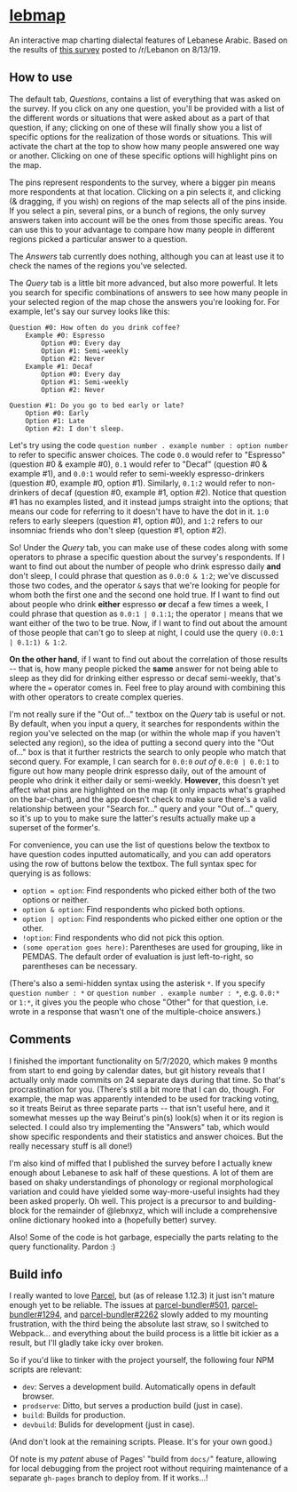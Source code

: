 # [lebmap](https://lebnxyz.github.io/lebmap)
An interactive map charting dialectal features of Lebanese Arabic. Based on the results of
[this survey](https://forms.gle/U4h1xtSJZ5nnv5Ku7) posted to /r/Lebanon on 8/13/19.

## How to use
The default tab, *Questions*, contains a list of everything that was asked on the survey. If you click on any one question,
you'll be provided with a list of the different words or situations that were asked about as a part of that
question, if any; clicking on one of these will finally show you a list of specific options for the realization of those
words or situations. This will activate the chart at the top to show how many people answered one way or another. Clicking
on one of these specific options will highlight pins on the map.

The pins represent respondents to the survey, where a bigger pin means more respondents at that location.
Clicking on a pin selects it, and clicking (& dragging, if you wish) on regions of the map selects all of the pins inside.
If you select a pin, several pins, or a bunch of regions, the only survey answers taken into account will be the ones from
those specific areas. You can use this to your advantage to compare how many people in different regions picked a particular
answer to a question.

The *Answers* tab currently does nothing, although you can at least use it to check the names of the regions you've selected.

The *Query* tab is a little bit more advanced, but also more powerful. It lets you search for specific combinations of answers
to see how many people in your selected region of the map chose the answers you're looking for. For example, let's say our survey
looks like this:

```
Question #0: How often do you drink coffee?
    Example #0: Espresso
        Option #0: Every day
        Option #1: Semi-weekly
        Option #2: Never
    Example #1: Decaf
        Option #0: Every day
        Option #1: Semi-weekly
        Option #2: Never

Question #1: Do you go to bed early or late?
    Option #0: Early
    Option #1: Late
    Option #2: I don't sleep.
```

Let's try using the code `question number . example number : option number` to refer to specific answer choices. The code `0.0`
would refer to "Espresso" (question #0 & example #0), `0.1` would refer to "Decaf" (question #0 & example #1), and `0.0:1` would
refer to semi-weekly espresso-drinkers (question #0, example #0, option #1). Similarly, `0.1:2` would refer to non-drinkers of decaf
(question #0, example #1, option #2). Notice that question #1 has no examples listed, and it instead jumps straight into the options;
that means our code for referring to it doesn't have to have the dot in it. `1:0` refers to early sleepers (question #1, option #0),
and `1:2` refers to our insomniac friends who don't sleep (question #1, option #2).

So! Under the *Query* tab, you can make use of these codes along with some operators to phrase a specific question about the survey's
respondents. If I want to find out about the number of people who drink espresso daily **and** don't sleep, I could phrase that question
as `0.0:0 & 1:2`; we've discussed those two codes, and the operator `&` says that we're looking for people for whom both the first one
and the second one hold true. If I want to find out about people who drink **either** espresso **or** decaf a few times a week, I could
phrase that question as `0.0:1 | 0.1:1`; the operator `|` means that we want either of the two to be true. Now, if I want to find out
about the amount of those people that can't go to sleep at night, I could use the query `(0.0:1 | 0.1:1) & 1:2`.

**On the other hand**, if I want to find out about the correlation of those results -- that is, how many people picked the **same**
answer for not being able to sleep as they did for drinking either espresso or decaf semi-weekly, that's where the `=` operator comes
in. Feel free to play around with combining this with other operators to create complex queries.

I'm not really sure if the "Out of..." textbox on the *Query* tab is useful or not. By default, when you input a query, it
searches for respondents within the region you've selected on the map (or within the whole map if you haven't selected any region),
so the idea of putting a second query into the "Out of..." box is that it further restricts the search to only people who match that
second query. For example, I can search for `0.0:0` *out of* `0.0:0 | 0.0:1` to figure out how many people drink espresso daily, out
of the amount of people who drink it either daily or semi-weekly. **However**, this doesn't yet affect what pins are highlighted on
the map (it only impacts what's graphed on the bar-chart), and the app doesn't check to make sure there's a valid relationship
between your "Search for..." query and your "Out of..." query, so it's up to you to make sure the latter's results actually make up
a superset of the former's.

For convenience, you can use the list of questions below the textbox to have question codes inputted automatically, and
you can add operators using the row of buttons below the textbox. The full syntax spec for querying is as follows:
- `option = option`: Find respondents who picked either both of the two options or neither.
- `option & option`: Find respondents who picked both options.
- `option | option`: Find respondents who picked either one option or the other.
- `!option`: Find respondents who did not pick this option.
- `(some operation goes here)`: Parentheses are used for grouping, like in PEMDAS. The default order of evaluation is just
  left-to-right, so parentheses can be necessary.

(There's also a semi-hidden syntax using the asterisk `*`. If you specify `question number : *` or
`question number . example number : *`, e.g. `0.0:*` or `1:*`, it gives you the people who chose "Other" for that question,
i.e. wrote in a response that wasn't one of the multiple-choice answers.)

## Comments
I finished the important functionality on 5/7/2020, which makes 9 months from start to end going by calendar dates, but
git history reveals that I actually only made commits on 24 separate days during that time. So that's procrastination
for you. (There's still a bit more that I can do, though. For example, the map was apparently intended to be used for
tracking voting, so it treats Beirut as three separate parts -- that isn't useful here, and it somewhat messes up the way
Beirut's pin(s) look(s) when it or its region is selected. I could also try implementing the "Answers" tab, which would
show specific respondents and their statistics and answer choices. But the really necessary stuff is all done!)

I'm also kind of miffed that I published the survey before I actually knew enough about Lebanese to ask half of these questions.
A lot of them are based on shaky understandings of phonology or regional morphological variation and could have yielded
some way-more-useful insights had they been asked properly. Oh well. This project is a precursor to and building-block for
the remainder of @lebnxyz, which will include a comprehensive online dictionary hooked into a (hopefully better) survey.

Also! Some of the code is hot garbage, especially the parts relating to the query functionality. Pardon :)

## Build info
I really wanted to love [Parcel](https://parceljs.org), but (as of release 1.12.3) it just isn't mature enough yet to be reliable.
The issues at [parcel-bundler#501](https://github.com/parcel-bundler/parcel/issues/501),
[parcel-bundler#1294](https://github.com/parcel-bundler/parcel/issues/1294), and
[parcel-bundler#2262](https://github.com/parcel-bundler/parcel/issues/2262) slowly added to my mounting frustration, with the
third being the absolute last straw, so I switched to Webpack... and everything about the build process is a little bit ickier
as a result, but I'll gladly take icky over broken.

So if you'd like to tinker with the project yourself, the following four NPM scripts are relevant:

- `dev`: Serves a development build. Automatically opens in default browser.
- `prodserve`: Ditto, but serves a production build (just in case).
- `build`: Builds for production.
- `devbuild`: Bulids for development (just in case).

(And don't look at the remaining scripts. Please. It's for your own good.)

Of note is my *patent* abuse of Pages' "build from `docs/`" feature, allowing for local debugging from the project
root without requiring maintenance of a separate `gh-pages` branch to deploy from. If it works...!
